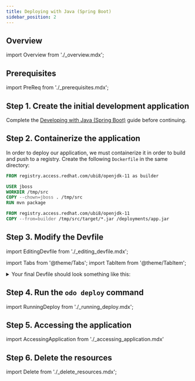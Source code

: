 ```yaml
---
title: Deploying with Java (Spring Boot)
sidebar_position: 2
---
```


## Overview

import Overview from './_overview.mdx';

<Overview/>

## Prerequisites

import PreReq from './_prerequisites.mdx';

<PreReq/>

## Step 1. Create the initial development application

Complete the [Developing with Java (Spring Boot)](/docs/user-guides/quickstart/java) guide before continuing.

## Step 2. Containerize the application

In order to deploy our application, we must containerize it in order to build and push to a registry. Create the following `Dockerfile` in the same directory:

```dockerfile
FROM registry.access.redhat.com/ubi8/openjdk-11 as builder

USER jboss
WORKDIR /tmp/src
COPY --chown=jboss . /tmp/src
RUN mvn package

FROM registry.access.redhat.com/ubi8/openjdk-11
COPY --from=builder /tmp/src/target/*.jar /deployments/app.jar
```

## Step 3. Modify the Devfile

import EditingDevfile from './_editing_devfile.mdx';

<EditingDevfile name="java" port="8080"/>

import Tabs from '@theme/Tabs';
import TabItem from '@theme/TabItem';

<details>
<summary> Your final Devfile should look something like this:</summary>

:::note
Your Devfile might slightly vary from the example above, but the example should give you an idea about the placements of all the components and commands.
:::

<Tabs groupId="quickstart">
  <TabItem value="kubernetes" label="Kubernetes">

```yaml showLineNumbers
commands:
- exec:
    commandLine: mvn clean -Dmaven.repo.local=/home/user/.m2/repository package -Dmaven.test.skip=true
    component: tools
    group:
      isDefault: true
      kind: build
    workingDir: ${PROJECT_SOURCE}
  id: build
- exec:
    commandLine: mvn -Dmaven.repo.local=/home/user/.m2/repository spring-boot:run
    component: tools
    group:
      isDefault: true
      kind: run
    workingDir: ${PROJECT_SOURCE}
  id: run
- exec:
    commandLine: java -Xdebug -Xrunjdwp:server=y,transport=dt_socket,address=${DEBUG_PORT},suspend=n
      -jar target/*.jar
    component: tools
    group:
      isDefault: true
      kind: debug
    workingDir: ${PROJECT_SOURCE}
  id: debug
# highlight-start
# This is the main "composite" command that will run all below commands
- id: deploy
  composite:
    commands:
    - build-image
    - k8s-deployment
    - k8s-service
    - k8s-url
    group:
      isDefault: true
      kind: deploy
# Below are the commands and their respective components that they are "linked" to deploy
- id: build-image
  apply:
    component: outerloop-build
- id: k8s-deployment
  apply:
    component: outerloop-deployment
- id: k8s-service
  apply:
    component: outerloop-service
- id: k8s-url
  apply:
    component: outerloop-url
# highlight-end
components:
- container:
    command:
    - tail
    - -f
    - /dev/null
    endpoints:
    - name: http-springboot
      targetPort: 8080
    - exposure: none
      name: debug
      targetPort: 5858
    env:
    - name: DEBUG_PORT
      value: "5858"
    image: registry.access.redhat.com/ubi8/openjdk-11:latest
    memoryLimit: 768Mi
    mountSources: true
    volumeMounts:
    - name: m2
      path: /home/user/.m2
  name: tools
- name: m2
  volume:
    size: 3Gi
# highlight-start
# This will build the container image before deployment
- name: outerloop-build
  image:
    dockerfile:
      buildContext: ${PROJECT_SOURCE}
      rootRequired: false
      uri: ./Dockerfile
    imageName: "{{CONTAINER_IMAGE}}"
# This will create a Deployment in order to run your container image across
# the cluster.
- name: outerloop-deployment
  kubernetes:
    inlined: |
      kind: Deployment
      apiVersion: apps/v1
      metadata:
        name: {{RESOURCE_NAME}}
      spec:
        replicas: 1
        selector:
          matchLabels:
            app: {{RESOURCE_NAME}}
        template:
          metadata:
            labels:
              app: {{RESOURCE_NAME}}
          spec:
            containers:
              - name: {{RESOURCE_NAME}}
                image: {{CONTAINER_IMAGE}}
                ports:
                  - name: http
                    containerPort: {{CONTAINER_PORT}}
                    protocol: TCP
                resources:
                  limits:
                    memory: "1024Mi"
                    cpu: "500m"

# This will create a Service so your Deployment is accessible.
# Depending on your cluster, you may modify this code so it's a
# NodePort, ClusterIP or a LoadBalancer service.
- name: outerloop-service
  kubernetes:
    inlined: |
      apiVersion: v1
      kind: Service
      metadata:
        name: {{RESOURCE_NAME}}
      spec:
        ports:
        - name: "{{CONTAINER_PORT}}"
          port: {{CONTAINER_PORT}}
          protocol: TCP
          targetPort: {{CONTAINER_PORT}}
        selector:
          app: {{RESOURCE_NAME}}
        type: NodePort
- name: outerloop-url
  kubernetes:
    inlined: |
      apiVersion: networking.k8s.io/v1
      kind: Ingress
      metadata:
        name: {{RESOURCE_NAME}}
      spec:
        rules:
          - host: "{{DOMAIN_NAME}}"
            http:
              paths:
                - path: "/"
                  pathType: Prefix
                  backend:
                    service:
                      name: {{RESOURCE_NAME}}
                      port:
                        number: {{CONTAINER_PORT}}
# highlight-end
metadata:
  description: Spring Boot® using Java
  displayName: Spring Boot®
  globalMemoryLimit: 2674Mi
  icon: https://spring.io/images/projects/spring-edf462fec682b9d48cf628eaf9e19521.svg
  language: Java
  name: my-java-app
  projectType: springboot
  tags:
  - Java
  - Spring Boot
  version: 1.2.0
# highlight-next-line
schemaVersion: 2.2.0
starterProjects:
- git:
    remotes:
      origin: https://github.com/odo-devfiles/springboot-ex.git
  name: springbootproject
# highlight-start
# Add the following variables code anywhere in devfile.yaml
# This MUST be a container registry you are able to access
variables:
  CONTAINER_IMAGE: quay.io/MYUSERNAME/java-odo-example
  RESOURCE_NAME: my-java-app
  CONTAINER_PORT: "8080"
  DOMAIN_NAME: java.example.com
# highlight-end
```
  </TabItem>
  <TabItem value="openshift" label="OpenShift">


```yaml showLineNumbers
commands:
- exec:
    commandLine: mvn clean -Dmaven.repo.local=/home/user/.m2/repository package -Dmaven.test.skip=true
    component: tools
    group:
      isDefault: true
      kind: build
    workingDir: ${PROJECT_SOURCE}
  id: build
- exec:
    commandLine: mvn -Dmaven.repo.local=/home/user/.m2/repository spring-boot:run
    component: tools
    group:
      isDefault: true
      kind: run
    workingDir: ${PROJECT_SOURCE}
  id: run
- exec:
    commandLine: java -Xdebug -Xrunjdwp:server=y,transport=dt_socket,address=${DEBUG_PORT},suspend=n
      -jar target/*.jar
    component: tools
    group:
      isDefault: true
      kind: debug
    workingDir: ${PROJECT_SOURCE}
  id: debug
# highlight-start
# This is the main "composite" command that will run all below commands
- id: deploy
  composite:
    commands:
    - build-image
    - k8s-deployment
    - k8s-service
    - k8s-url
    group:
      isDefault: true
      kind: deploy
# Below are the commands and their respective components that they are "linked" to deploy
- id: build-image
  apply:
    component: outerloop-build
- id: k8s-deployment
  apply:
    component: outerloop-deployment
- id: k8s-service
  apply:
    component: outerloop-service
- id: k8s-url
  apply:
    component: outerloop-url
# highlight-end
components:
- container:
    command:
    - tail
    - -f
    - /dev/null
    endpoints:
    - name: http-springboot
      targetPort: 8080
    - exposure: none
      name: debug
      targetPort: 5858
    env:
    - name: DEBUG_PORT
      value: "5858"
    image: registry.access.redhat.com/ubi8/openjdk-11:latest
    memoryLimit: 768Mi
    mountSources: true
    volumeMounts:
    - name: m2
      path: /home/user/.m2
  name: tools
- name: m2
  volume:
    size: 3Gi
# highlight-start
# This will build the container image before deployment
- name: outerloop-build
  image:
    dockerfile:
      buildContext: ${PROJECT_SOURCE}
      rootRequired: false
      uri: ./Dockerfile
    imageName: "{{CONTAINER_IMAGE}}"
# This will create a Deployment in order to run your container image across
# the cluster.
- name: outerloop-deployment
  kubernetes:
    inlined: |
      kind: Deployment
      apiVersion: apps/v1
      metadata:
        name: {{RESOURCE_NAME}}
      spec:
        replicas: 1
        selector:
          matchLabels:
            app: {{RESOURCE_NAME}}
        template:
          metadata:
            labels:
              app: {{RESOURCE_NAME}}
          spec:
            containers:
              - name: {{RESOURCE_NAME}}
                image: {{CONTAINER_IMAGE}}
                ports:
                  - name: http
                    containerPort: {{CONTAINER_PORT}}
                    protocol: TCP
                resources:
                  limits:
                    memory: "1024Mi"
                    cpu: "500m"

# This will create a Service so your Deployment is accessible.
# Depending on your cluster, you may modify this code so it's a
# NodePort, ClusterIP or a LoadBalancer service.
- name: outerloop-service
  kubernetes:
    inlined: |
      apiVersion: v1
      kind: Service
      metadata:
        name: {{RESOURCE_NAME}}
      spec:
        ports:
        - name: "{{CONTAINER_PORT}}"
          port: {{CONTAINER_PORT}}
          protocol: TCP
          targetPort: {{CONTAINER_PORT}}
        selector:
          app: {{RESOURCE_NAME}}
        type: NodePort
- name: outerloop-url
  kubernetes:
    inlined: |
      apiVersion: route.openshift.io/v1
      kind: Route
      metadata:
        name: {{RESOURCE_NAME}}
      spec:
        path: /
        to:
          kind: Service
          name: {{RESOURCE_NAME}}
        port:
          targetPort: {{CONTAINER_PORT}}
# highlight-end
metadata:
  description: Spring Boot® using Java
  displayName: Spring Boot®
  globalMemoryLimit: 2674Mi
  icon: https://spring.io/images/projects/spring-edf462fec682b9d48cf628eaf9e19521.svg
  language: Java
  name: my-java-app
  projectType: springboot
  tags:
  - Java
  - Spring Boot
  version: 1.2.0
# highlight-next-line
schemaVersion: 2.2.0
starterProjects:
- git:
    remotes:
      origin: https://github.com/odo-devfiles/springboot-ex.git
  name: springbootproject
# highlight-start
# Add the following variables code anywhere in devfile.yaml
# This MUST be a container registry you are able to access
variables:
  CONTAINER_IMAGE: quay.io/MYUSERNAME/java-odo-example
  RESOURCE_NAME: my-java-app
  CONTAINER_PORT: "8080"
  DOMAIN_NAME: java.example.com
# highlight-end
```
</TabItem>
</Tabs>

</details>


## Step 4. Run the `odo deploy` command

import RunningDeploy from './_running_deploy.mdx';

<RunningDeploy name="java"/>

## Step 5. Accessing the application

import AccessingApplication from './_accessing_application.mdx'

<AccessingApplication name="java" displayName="Spring Boot®" language="Java" projectType="springboot" description="Spring Boot® using Java" tags="Java, Spring Boot" version="1.2.0"/>

## Step 6. Delete the resources

import Delete from './_delete_resources.mdx';

<Delete/>
